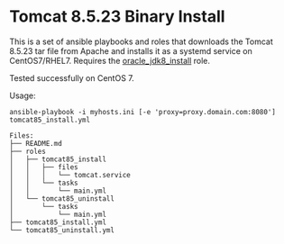 # Tomcat 8.5.23 Binary Install #

This is a set  of ansible playbooks and roles that downloads the Tomcat 8.5.23 tar file from Apache and installs it as a systemd service on CentOS7/RHEL7. Requires the [oracle_jdk8_install](https://github.com/V01dDweller/oracle_jdk8_install) role.

Tested successfully on CentOS 7.

Usage:

```
ansible-playbook -i myhosts.ini [-e 'proxy=proxy.domain.com:8080'] tomcat85_install.yml
```

```
Files:
├── README.md
├── roles
│   ├── tomcat85_install
│   │   ├── files
│   │   │   └── tomcat.service
│   │   └── tasks
│   │       └── main.yml
│   └── tomcat85_uninstall
│       └── tasks
│           └── main.yml
├── tomcat85_install.yml
└── tomcat85_uninstall.yml
```

